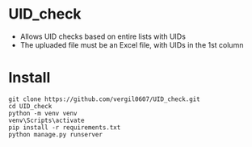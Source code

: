 # UID_check

- Allows UID checks based on entire lists with UIDs
- The upluaded file must be an Excel file, with UIDs in the 1st column

# Install 

`git clone https://github.com/vergil0607/UID_check.git` <br>
`cd UID_check` <br>
`python -m venv venv` <br>
`venv\Scripts\activate` <br>
`pip install -r requirements.txt` <br>
`python manage.py runserver`
